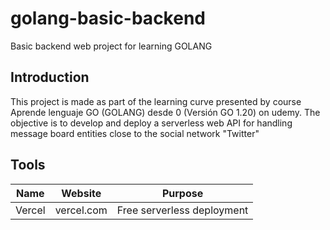 # golang-basic-backend
Basic backend web project for learning GOLANG

## Introduction
This project is made as part of the learning curve presented by course Aprende lenguaje GO (GOLANG) desde 0 (Versión GO 1.20) on udemy. The objective is to develop and deploy a serverless web API for handling message board entities close to the social network "Twitter"

## Tools
| Name | Website | Purpose |
|------|---------|---------|
| Vercel | vercel.com | Free serverless deployment |